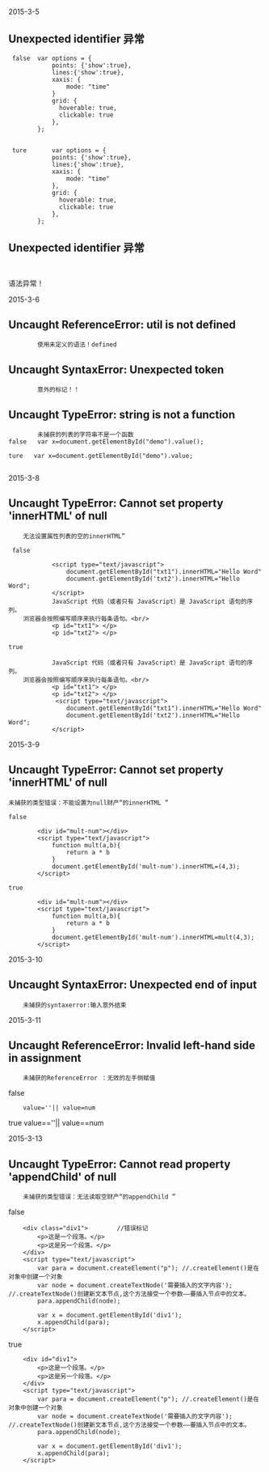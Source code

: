 2015-3-5
## Unexpected identifier 异常
```
 false  var options = {
            points: {'show':true},
            lines:{'show':true},
            xaxis: {
                mode: "time"
            }
            grid: {
              hoverable: true,
              clickable: true
            },
        };


 ture       var options = {
            points: {'show':true},
            lines:{'show':true},
            xaxis: {
                mode: "time"
            },
            grid: {
              hoverable: true,
              clickable: true
            },
        };
 ```
 ## Unexpected identifier 异常
```
       
 ```
语法异常！

2015-3-6
## Uncaught ReferenceError: util is not defined

```
		使用未定义的语法！defined
```

##  Uncaught SyntaxError: Unexpected token 
```
        意外的标记！！
```

## Uncaught TypeError: string is not a function
```
        未捕获的列表的字符串不是一个函数
false   var x=document.getElementById("demo").value();

ture   var x=document.getElementById("demo").value;
        
```


2015-3-8
## Uncaught TypeError: Cannot set property 'innerHTML' of null
        
        无法设置属性列表的空的innerHTML”
```
 false       
            
            <script type="text/javascript">
                document.getElementById("txt1").innerHTML="Hello Word"
                document.getElementById('txt2').innerHTML="Hello Word";
            </script>
            JavaScript 代码（或者只有 JavaScript）是 JavaScript 语句的序列。
    浏览器会按照编写顺序来执行每条语句。<br/>
            <p id="txt1"> </p>
            <p id="txt2"> </p>

true        
          
            JavaScript 代码（或者只有 JavaScript）是 JavaScript 语句的序列。
    浏览器会按照编写顺序来执行每条语句。<br/>
            <p id="txt1"> </p>
            <p id="txt2"> </p>  
             <script type="text/javascript">
                document.getElementById("txt1").innerHTML="Hello Word"
                document.getElementById('txt2').innerHTML="Hello Word";
            </script>   
```

2015-3-9

## Uncaught TypeError: Cannot set property 'innerHTML' of null

    未捕获的类型错误：不能设置为null财产“的innerHTML ”

```
false 

        <div id="mult-num"></div>
        <script type="text/javascript">
            function mult(a,b){
                return a * b
            }
            document.getElementById('mult-num').innerHTML=(4,3);
        </script>

true     
        
        <div id="mult-num"></div>
        <script type="text/javascript">
            function mult(a,b){
                return a * b
            }
            document.getElementById('mult-num').innerHTML=mult(4,3);
        </script>

```

2015-3-10
## Uncaught SyntaxError: Unexpected end of input
   
        未捕获的syntaxerror:输入意外结束

2015-3-11

## Uncaught ReferenceError: Invalid left-hand side in assignment 

        未捕获的ReferenceError ：无效的左手侧赋值

false 

        
        value=''|| value=num

true
        value==''|| value==num


2015-3-13
## Uncaught TypeError: Cannot read property 'appendChild' of null

        未捕获的类型错误：无法读取空财产“的appendChild ”

false 
        
        <div class="div1">        //错误标记
            <p>这是一个段落。</p>
            <p>这是另一个段落。</p>     
        </div>
        <script type="text/javascript">
            var para = document.createElement("p"); //.createElement()是在对象中创建一个对象
            var node = document.createTextNode('需要插入的文字内容'); //.createTextNode()创建新文本节点,这个方法接受一个参数——要插入节点中的文本。
            para.appendChild(node);
            
            var x = document.getElementById('div1');
            x.appendChild(para);
        </script>

true
        
        <div id="div1">
            <p>这是一个段落。</p>
            <p>这是另一个段落。</p>     
        </div>
        <script type="text/javascript">
            var para = document.createElement("p"); //.createElement()是在对象中创建一个对象
            var node = document.createTextNode('需要插入的文字内容'); //.createTextNode()创建新文本节点,这个方法接受一个参数——要插入节点中的文本。
            para.appendChild(node);
            
            var x = document.getElementById('div1');
            x.appendChild(para);
        </script>